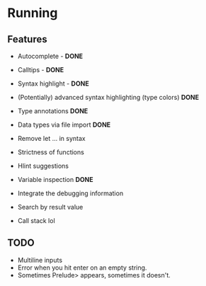 
# Running

## Features

* Autocomplete - **DONE**
* Calltips - **DONE**
* Syntax highlight - **DONE**
* (Potentially) advanced syntax highlighting (type colors) **DONE**
* Type annotations **DONE**
* Data types via file import **DONE**
* Remove let ... in syntax
* Strictness of functions
* Hlint suggestions
* Variable inspection **DONE**
* Integrate the debugging information
* Search by result value

* Call stack lol

## TODO

* Multiline inputs
* Error when you hit enter on an empty string.
* Sometimes Prelude> appears, sometimes it doesn't.
